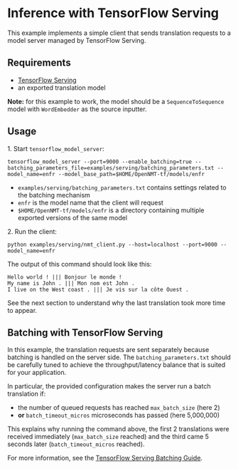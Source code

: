 # Inference with TensorFlow Serving

This example implements a simple client that sends translation requests to a model server managed by TensorFlow Serving.

## Requirements

* [TensorFlow Serving](https://www.tensorflow.org/serving)
* an exported translation model

**Note:** for this example to work, the model should be a `SequenceToSequence` model with `WordEmbedder` as the source inputter.

## Usage

1\. Start `tensorflow_model_server`:

```
tensorflow_model_server --port=9000 --enable_batching=true --batching_parameters_file=examples/serving/batching_parameters.txt --model_name=enfr --model_base_path=$HOME/OpenNMT-tf/models/enfr
```

* `examples/serving/batching_parameters.txt` contains settings related to the batching mechanism
* `enfr` is the model name that the client will request
* `$HOME/OpenNMT-tf/models/enfr` is a directory containing multiple exported versions of the same model

2\. Run the client:

```
python examples/serving/nmt_client.py --host=localhost --port=9000 --model_name=enfr
```

The output of this command should look like this:

```
Hello world ! ||| Bonjour le monde !
My name is John . ||| Mon nom est John .
I live on the West coast . ||| Je vis sur la côte Ouest .
```

See the next section to understand why the last translation took more time to appear.

## Batching with TensorFlow Serving

In this example, the translation requests are sent separately because batching is handled on the server side. The `batching_parameters.txt` should be carefully tuned to achieve the throughput/latency balance that is suited for your application.

In particular, the provided configuration makes the server run a batch translation if:

* the number of queued requests has reached `max_batch_size` (here 2)
* **or** `batch_timeout_micros` microseconds has passed (here 5,000,000)

This explains why running the command above, the first 2 translations were received immediately (`max_batch_size` reached) and the third came 5 seconds later (`batch_timeout_micros` reached).

For more information, see the [TensorFlow Serving Batching Guide](https://github.com/tensorflow/serving/tree/master/tensorflow_serving/batching).
